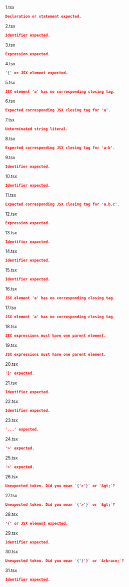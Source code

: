 1.tsx
```json
Declaration or statement expected.
```
2.tsx
```json
Identifier expected.
```
3.tsx
```json
Expression expected.
```
4.tsx
```json
'{' or JSX element expected.
```
5.tsx
```json
JSX element 'a' has no corresponding closing tag.
```
6.tsx
```json
Expected corresponding JSX closing tag for 'a'.
```
7.tsx
```json
Unterminated string literal.
```
8.tsx
```json
Expected corresponding JSX closing tag for 'a:b'.
```
9.tsx
```json
Identifier expected.
```
10.tsx
```json
Identifier expected.
```
11.tsx
```json
Expected corresponding JSX closing tag for 'a.b.c'.
```
12.tsx
```json
Expression expected.
```
13.tsx
```json
Identifier expected.
```
14.tsx
```json
Identifier expected.
```
15.tsx
```json
Identifier expected.
```
16.tsx
```json
JSX element 'a' has no corresponding closing tag.
```
17.tsx
```json
JSX element 'a' has no corresponding closing tag.
```
18.tsx
```json
JSX expressions must have one parent element.
```
19.tsx
```json
JSX expressions must have one parent element.
```
20.tsx
```json
'}' expected.
```
21.tsx
```json
Identifier expected.
```
22.tsx
```json
Identifier expected.
```
23.tsx
```json
'...' expected.
```
24.tsx
```json
'>' expected.
```
25.tsx
```json
'>' expected.
```
26.tsx
```json
Unexpected token. Did you mean `{'>'}` or `&gt;`?
```
27.tsx
```json
Unexpected token. Did you mean `{'>'}` or `&gt;`?
```
28.tsx
```json
'{' or JSX element expected.
```
29.tsx
```json
Identifier expected.
```
30.tsx
```json
Unexpected token. Did you mean `{'}'}` or `&rbrace;`?
```
31.tsx
```json
Identifier expected.
```
